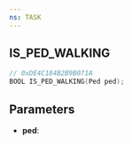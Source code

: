 ```yaml
---
ns: TASK
---
```

## IS_PED_WALKING

```c
// 0xDE4C184B2B9B071A
BOOL IS_PED_WALKING(Ped ped);
```

## Parameters
* **ped**:
